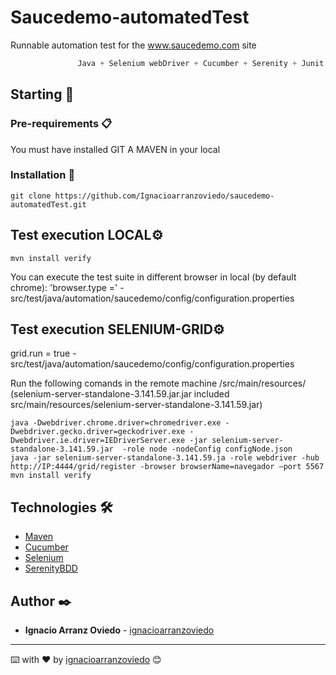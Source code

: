 # Saucedemo-automatedTest
Runnable automation test for the www.saucedemo.com site

 ```S
                Java + Selenium webDriver + Cucumber + Serenity + Junit
```

## Starting 🚀
 ### Pre-requirements 📋
You must have installed GIT A MAVEN in your local


### Installation 🔧
```
git clone https://github.com/Ignacioarranzoviedo/saucedemo-automatedTest.git
```

## Test execution LOCAL⚙️
```
mvn install verify
```
You can execute the test suite in different browser in local (by default chrome): 'browser.type =' - src/test/java/automation/saucedemo/config/configuration.properties

## Test execution SELENIUM-GRID⚙️
grid.run = true - src/test/java/automation/saucedemo/config/configuration.properties

Run the following comands in the remote machine /src/main/resources/ (selenium-server-standalone-3.141.59.jar.jar included src/main/resources/selenium-server-standalone-3.141.59.jar)
```
java -Dwebdriver.chrome.driver=chromedriver.exe -Dwebdriver.gecko.driver=geckodriver.exe -Dwebdriver.ie.driver=IEDriverServer.exe -jar selenium-server-standalone-3.141.59.jar  -role node -nodeConfig configNode.json
java -jar selenium-server-standalone-3.141.59.ja -role webdriver -hub http://IP:4444/grid/register -browser browserName=navegador –port 5567
mvn install verify
```
## Technologies 🛠️

* [Maven](https://maven.apache.org/)
* [Cucumber](https://cucumber.io/)
* [Selenium](http://www.selenium.dev/)
* [SerenityBDD](http://www.thucydides.info/#/)

## Author ✒️

* **Ignacio Arranz Oviedo** - [ignacioarranzoviedo](ignacio.a.oviedo@gmail.com)


---
⌨️ with ❤️ by [ignacioarranzoviedo](ignacio.a.oviedo@gmail.com) 😊